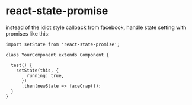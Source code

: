 # react-state-promise

instead of the idiot style callback from facebook, handle state setting with promises like this:


````
import setState from 'react-state-promise';

class YourComponent extends Component {

  test() {
    setState(this, {
        running: true,
      })
      .then(newState => faceCrap());
  }
}

````
